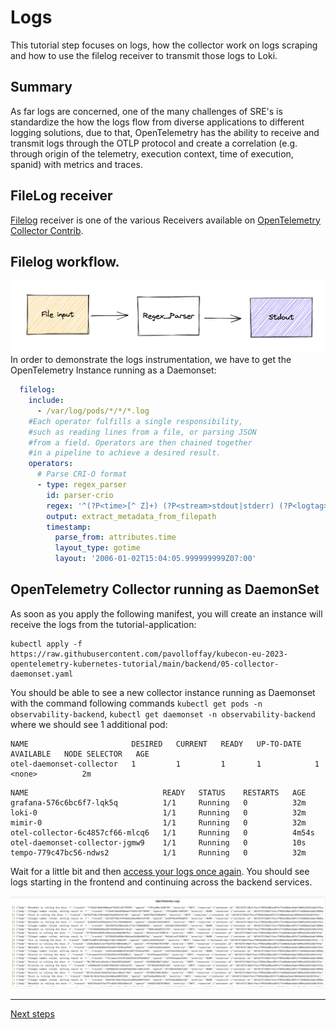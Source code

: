 # Logs
This tutorial step focuses on logs, how the collector work on logs scraping and how to use the filelog receiver to transmit those logs to Loki.
## Summary

As far logs are concerned, one of the many challenges of SRE's is standardize the how the logs flow from diverse applications to different logging solutions, due to that, OpenTelemetry has the ability to receive and transmit logs through the OTLP protocol and create a correlation (e.g. through origin of the telemetry, execution context, time of execution, spanid) with metrics and traces.

## FileLog receiver
[Filelog](https://github.com/open-telemetry/opentelemetry-collector-contrib/tree/main/receiver/filelogreceiver) receiver is one of the various Receivers available on [OpenTelemetry Collector Contrib](https://github.com/open-telemetry/opentelemetry-collector-contrib).

## Filelog workflow. 

![](./images/filelog-flow.png)
In order to demonstrate the logs instrumentation, we have to get the OpenTelemetry Instance running as a Daemonset:
````yaml
  filelog:
    include:
      - /var/log/pods/*/*/*.log
    #Each operator fulfills a single responsibility, 
    #such as reading lines from a file, or parsing JSON 
    #from a field. Operators are then chained together
    #in a pipeline to achieve a desired result.
    operators:
      # Parse CRI-O format
      - type: regex_parser
        id: parser-crio
        regex: '^(?P<time>[^ Z]+) (?P<stream>stdout|stderr) (?P<logtag>[^ ]*) ?(?P<log>.*)$'
        output: extract_metadata_from_filepath
        timestamp:
          parse_from: attributes.time
          layout_type: gotime
          layout: '2006-01-02T15:04:05.999999999Z07:00'
````

## OpenTelemetry Collector running as DaemonSet

As soon as you apply the following manifest, you will create an instance will receive the logs from the tutorial-application:

```shell
kubectl apply -f https://raw.githubusercontent.com/pavolloffay/kubecon-eu-2023-opentelemetry-kubernetes-tutorial/main/backend/05-collector-daemonset.yaml
```

You should be able to see a new collector instance running as Daemonset with the command following commands `kubectl get pods -n observability-backend`, `kubectl get daemonset -n observability-backend` where we should see 1 additional pod:
````shell
NAME                       DESIRED   CURRENT   READY   UP-TO-DATE   AVAILABLE   NODE SELECTOR   AGE
otel-daemonset-collector   1         1         1       1            1           <none>          2m
`````

````shell
NAME                              READY   STATUS    RESTARTS   AGE
grafana-576c6bc6f7-lqk5q          1/1     Running   0          32m
loki-0                            1/1     Running   0          32m
mimir-0                           1/1     Running   0          32m
otel-collector-6c4857cf66-mlcq6   1/1     Running   0          4m54s
otel-daemonset-collector-jgmw9    1/1     Running   0          10s
tempo-779c47bc56-ndws2            1/1     Running   0          32m
````

Wait for a little bit and then [access your logs once again](http://localhost:3000/grafana/d/WfV_7jY4k/loki-dashboard?orgId=1). You should see logs starting in the frontend and continuing across the backend services.

![View of logs flowing from collector to loki](./images/logs-dashboard.png)

---
[Next steps](./06-roadmap.md)
